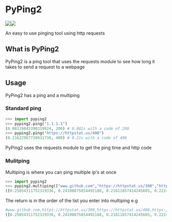 # PyPing2
<img src="https://img.icons8.com/fluency/48/000000/data-in-both-directions.png"/><img src="https://img.icons8.com/fluency/50/000000/server.png"/>

An easy to use pinging tool using http requests
## What is PyPing2
PyPing2 is a ping tool that uses the requests module to see how long it takes to send a request to a webpage

## Usage
PyPing2 has a ping and a multiping
### Standard ping
```python
>>> import pyping2
>>> pyping2.ping("1.1.1.1")
(0.08119845390319824, 200) # 0.081s with a code of 200 
>>> pyping2.ping("https://httpstat.us/400")
(0.21622967720031738, 400) # 0.21s with a code of 400 
```
PyPing2 uses the requests module to get the ping time and http code
### Mulitping
Multiping is where you can ping multiple ip's at once

```python
>>> import pyping2
>>> pyping2.multiping(["www.github.com","https://httpstat.us/300","https://httpstat.us/400","https://httpstat.us/500"])   
([0.25054311752319336, 0.24100875854492188, 0.21611857414245605, 0.22248053550720215], [200, 300, 400, 500])
```
The return is in the order of the list you enter into multiping e.g

```python
#www.github.com,https://httpstat.us/300,https://httpstat.us/400,https://httpstat.us/500
([0.25054311752319336, 0.24100875854492188, 0.21611857414245605, 0.22248053550720215], [200, 300, 400, 500])
```
